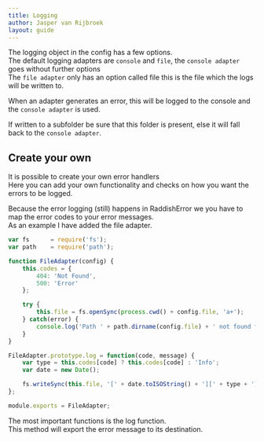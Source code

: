 ```yaml
---
title: Logging
author: Jasper van Rijbroek
layout: guide
---
```


The logging object in the config has a few options.  
The default logging adapters are ```console``` and ```file```, the ```console adapter``` goes without further options   
The ```file adapter``` only has an option called file this is the file which the logs will be written to.  

When an adapter generates an error, this will be logged to the console and the ```console adapter``` is used.

If written to a subfolder be sure that this folder is present, else it will fall back to the ```console adapter```.

## Create your own

It is possible to create your own error handlers  
Here you can add your own functionality and checks on how you want the errors to be logged.

Because the error logging (still) happens in RaddishError we you have to map the error codes to your error messages.   
As an example I have added the file adapter.

```javascript
var fs      = require('fs');
var path    = require('path');

function FileAdapter(config) {
    this.codes = {
        404: 'Not Found',
        500: 'Error'
    };

    try {
        this.file = fs.openSync(process.cwd() + config.file, 'a+');
    } catch(error) {
        console.log('Path ' + path.dirname(config.file) + ' not found falling back to console');
    }
}

FileAdapter.prototype.log = function(code, message) {
    var type = this.codes[code] ? this.codes[code] : 'Info';
    var date = new Date();

    fs.writeSync(this.file, '[' + date.toISOString() + '][' + type + '] ' + message + "\r\n");
};

module.exports = FileAdapter;
```

The most important functions is the log function.  
This method will export the error message to its destination.